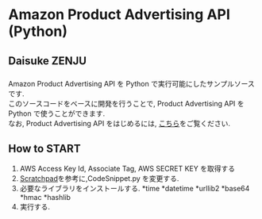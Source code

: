 # Amazon Product Advertising API (Python)
###
## Daisuke ZENJU
###
Amazon Product Advertising API を Python で実行可能にしたサンプルソースです.  
このソースコードをベースに開発を行うことで, Product Advertising API を Python で使うことができます.  
なお, Product Advertising API をはじめるには, [こちら](https://affiliate.amazon.co.jp/gp/advertising/api/detail/main.html)をご覧ください.
###
## How to START
1. AWS Access Key Id, Associate Tag, AWS SECRET KEY を取得する
2. [Scratchpad](http://webservices.amazon.com/scratchpad/index.html?rw_useCurrentProtocol=1&rw_useCurrentProtocol=1#)を参考に,CodeSnippet.py を変更する.
3. 必要なライブラリをインストールする.
*time
*datetime
*urllib2
*base64
*hmac
*hashlib
4. 実行する.
###
